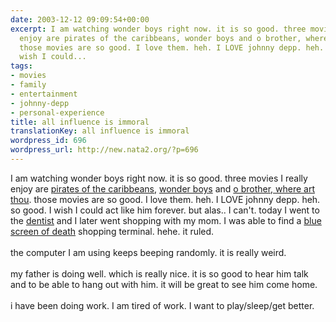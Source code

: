 ```yaml
---
date: 2003-12-12 09:09:54+00:00
excerpt: I am watching wonder boys right now. it is so good. three movies I really
  enjoy are pirates of the caribbeans, wonder boys and o brother, where art thou.
  those movies are so good. I love them. heh. I LOVE johnny depp. heh. so good. I
  wish I could...
tags:
- movies
- family
- entertainment
- johnny-depp
- personal-experience
title: all influence is immoral
translationKey: all influence is immoral
wordpress_id: 696
wordpress_url: http://new.nata2.org/?p=696
---
```


I am watching wonder boys right now. it is so good. three movies I really enjoy are <a href="http://www.imdb.com/title/tt0368925/">pirates of the caribbeans</a>, <a href="http://www.imdb.com/title/tt0185014/">wonder boys</a> and <a href="http://www.imdb.com/title/tt0190590/">o brother, where art thou</a>. those movies are so good. I love them. heh. I LOVE johnny depp. heh. so good. I wish I could act like him forever. but alas.. I can't. today I went to the <a href="http://www.nata2.info/?path=pictures%2Fmisc%2Fphone_camera%2Fphotolog&img=1071177108-t610(1).jpg">dentist</a> and I later went shopping with my mom. I was able to find a <a href="http://www.nata2.info/?path=pictures%2Fmisc%2Fphone_camera%2Fphotolog&img=1071199841-t610%281%29.jpg">blue screen of death</a> shopping terminal. hehe. it ruled. <br/><br/>the computer I am using keeps beeping randomly. it is really weird.<br/><br/>my father is doing well. which is really nice. it is so good to hear him talk and to be able to hang out with him. it will be great to see him come home. <br/><br/>i have been doing work. I am tired of work. I want to play/sleep/get better.